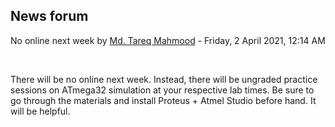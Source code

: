 <h2>News forum</h2><a href="https://moodle.cse.buet.ac.bd/user/view.php?id=1767&course=570"></a>
No online next week
by <a href="https://moodle.cse.buet.ac.bd/user/view.php?id=1767&course=570">Md. Tareq Mahmood</a> - Friday, 2 April 2021, 12:14 AM


 

There will be no online next week. Instead, there will be ungraded practice sessions on ATmega32 simulation at your respective lab times. Be sure to go through the materials and install Proteus + Atmel Studio before hand. It will be helpful.







